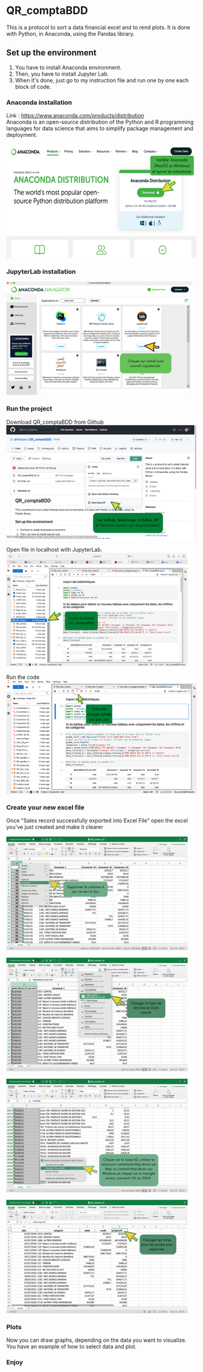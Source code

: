 # QR_comptaBDD
This is a protocol to sort a data financial excel and to rend plots. It is done with Python, in Anaconda, using the Pandas library. 

## Set up the environment
1. You have to install Anaconda environment.
2. Then, you have to install Jupyter Lab.
3. When it's done, just go to my instruction file and run one by one each block of code. 

### Anaconda installation
Link : https://www.anaconda.com/products/distribution <br />
Anaconda is an open-source distribution of the Python and R programming languages for data science that aims to simplify package management and deployment.
<br />
<br />
<img src="/install_anaconda.png" alt="Install Anaconda" height="300"/>

### JupyterLab installation
<img src="/install_jupyterlab.png" alt="Install JupyterLab" height="300"/>

### Run the project
Download QR_comptaBDD from Github
<br />
<img src="/download_file.png" alt="Download file" height="300"/>
<br />
<br />
Open file in localhost with JupyterLab.
<br />
<img src="/open_file.png" alt="Open file" height="300"/>
<br />
<br />
Run the code 
<br />
<img src="/run_code.png" alt="Run code" height="300"/>

### Create your new excel file
Once "Sales record successfully exported into Excel File" open the excel you've just created and make it clearer 
<br />
<br />
<img src="/delete_column.png" alt="Delete the first column" height="300"/>
<br />
<br />
<img src="/change_type.png" alt="Change type" height="300"/>
<br />
<br />
<img src="/fix_error.png" alt="Fix errors" height="300"/>
<br />
<br />
<img src="/change_title.png" alt="Rename columns" height="300"/>

### Plots
Now you can draw graphs, depending on the data you want to visualize. You have an example of how to select data and plot.

### Enjoy
